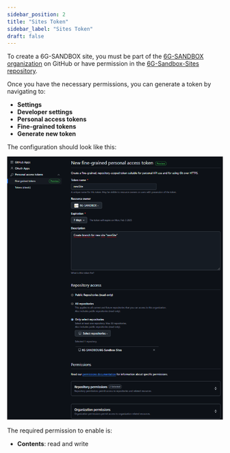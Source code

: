 ```yaml
---
sidebar_position: 2
title: "Sites Token"
sidebar_label: "Sites Token"
draft: false
---
```


To create a 6G-SANDBOX site, you must be part of the [6G-SANDBOX organization](https://github.com/6G-SANDBOX) on GitHub or have permission in the [6G-Sandbox-Sites repository](https://github.com/6G-SANDBOX/6G-Sandbox-Sites).

Once you have the necessary permissions, you can generate a token by navigating to:

- **Settings**
- **Developer settings**
- **Personal access tokens**
- **Fine-grained tokens**
- **Generate new token**

The configuration should look like this:

![fineGrainedToken](../../static/img/toolkit-installer/fineGrainedToken.png)

The required permission to enable is:

- **Contents**: read and write